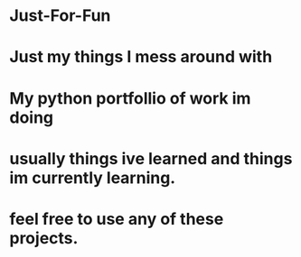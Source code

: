 # Just-For-Fun
# Just my things I mess around with
# My python portfollio of work im doing
# usually things ive learned and things im currently learning.
# feel free to use any of these projects.
